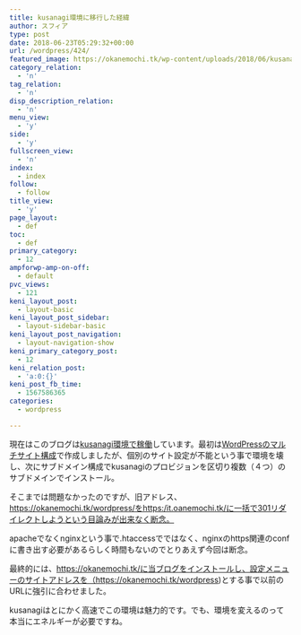 ```yaml
---
title: kusanagi環境に移行した経緯
author: スフィア
type: post
date: 2018-06-23T05:29:32+00:00
url: /wordpress/424/
featured_image: https://okanemochi.tk/wp-content/uploads/2018/06/kusanagi_banner.png
category_relation:
  - 'n'
tag_relation:
  - 'n'
disp_description_relation:
  - 'n'
menu_view:
  - 'y'
side:
  - 'y'
fullscreen_view:
  - 'n'
index:
  - index
follow:
  - follow
title_view:
  - 'y'
page_layout:
  - def
toc:
  - def
primary_category:
  - 12
ampforwp-amp-on-off:
  - default
pvc_views:
  - 121
keni_layout_post:
  - layout-basic
keni_layout_post_sidebar:
  - layout-sidebar-basic
keni_layout_post_navigation:
  - layout-navigation-show
keni_primary_category_post:
  - 12
keni_relation_post:
  - 'a:0:{}'
keni_post_fb_time:
  - 1567586365
categories:
  - wordpress

---
```

現在はこのブログは[kusanagi環境で稼働][1]しています。最初は[WordPressのマルチサイト構成][2]で作成しましたが、個別のサイト設定が不能という事で環境を壊し、次にサブドメイン構成でkusanagiのプロビジョンを区切り複数（４つ）のサブドメインでインストール。

そこまでは問題なかったのですが、旧アドレス、https://okanemochi.tk/wordpress/をhttps:/it.oanemochi.tk/に一括で301リダイレクトしようという目論みが出来なく断念。

apacheでなくnginxという事で.htaccessでではなく、nginxのhttps関連のconfに書き出す必要があるらしく時間もないのでとりあえず今回は断念。

最終的には、https://okanemochi.tk/に当ブログをインストールし、設定メニューのサイトアドレスを（https://okanemochi.tk/wordpress)とする事で以前のURLに強引に合わせました。

kusanagiはとにかく高速でこの環境は魅力的です。でも、環境を変えるのって本当にエネルギーが必要ですね。

&nbsp;

 [1]: https://okanemochi.tk/wordpress/wordpress/429/
 [2]: https://okanemochi.tk/wordpress/wordpress/422/